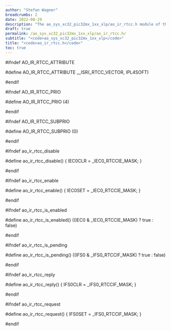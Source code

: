 ```yaml
---
author: "Stefan Wagner"
breadcrumbs: 2
date: 2022-08-29
description: "The ao_sys_xc32_pic32mx_1xx_xlp/ao_ir_rtcc.h module of the ao real-time operating system."
draft: true
permalink: /ao_sys_xc32_pic32mx_1xx_xlp/ao_ir_rtcc.h/ 
subtitle: "<code>ao_sys_xc32_pic32mx_1xx_xlp</code>"
title: "<code>ao_ir_rtcc.h</code>"
toc: true
---
```


#ifndef AO_IR_RTCC_ATTRIBUTE

#define AO_IR_RTCC_ATTRIBUTE        __ISR(_RTCC_VECTOR, IPL4SOFT)

#endif

#ifndef AO_IR_RTCC_PRIO

#define AO_IR_RTCC_PRIO             (4)

#endif

#ifndef AO_IR_RTCC_SUBPRIO

#define AO_IR_RTCC_SUBPRIO          (0)

#endif

#ifndef ao_ir_rtcc_disable

#define ao_ir_rtcc_disable()        { IEC0CLR = _IEC0_RTCCIE_MASK; }

#endif

#ifndef ao_ir_rtcc_enable

#define ao_ir_rtcc_enable()         { IEC0SET = _IEC0_RTCCIE_MASK; }

#endif

#ifndef ao_ir_rtcc_is_enabled

#define ao_ir_rtcc_is_enabled()     ((IEC0 & _IEC0_RTCCIE_MASK) ? true : false)

#endif

#ifndef ao_ir_rtcc_is_pending

#define ao_ir_rtcc_is_pending()     ((IFS0 & _IFS0_RTCCIF_MASK) ? true : false)

#endif

#ifndef ao_ir_rtcc_reply

#define ao_ir_rtcc_reply()          { IFS0CLR = _IFS0_RTCCIF_MASK; }

#endif

#ifndef ao_ir_rtcc_request

#define ao_ir_rtcc_request()        { IFS0SET = _IFS0_RTCCIF_MASK; }

#endif

